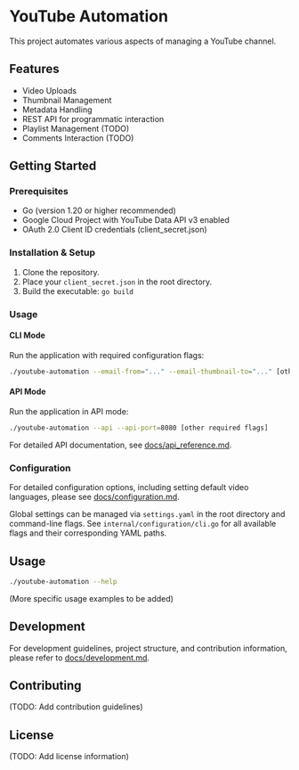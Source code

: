 # YouTube Automation

This project automates various aspects of managing a YouTube channel.

## Features

*   Video Uploads
*   Thumbnail Management
*   Metadata Handling
*   REST API for programmatic interaction
*   Playlist Management (TODO)
*   Comments Interaction (TODO)

## Getting Started

### Prerequisites

*   Go (version 1.20 or higher recommended)
*   Google Cloud Project with YouTube Data API v3 enabled
*   OAuth 2.0 Client ID credentials (client_secret.json)

### Installation & Setup

1.  Clone the repository.
2.  Place your `client_secret.json` in the root directory.
3.  Build the executable: `go build`

### Usage

#### CLI Mode
Run the application with required configuration flags:
```bash
./youtube-automation --email-from="..." --email-thumbnail-to="..." [other flags]
```

#### API Mode
Run the application in API mode:
```bash
./youtube-automation --api --api-port=8080 [other required flags]
```

For detailed API documentation, see [docs/api_reference.md](docs/api_reference.md).

### Configuration

For detailed configuration options, including setting default video languages, please see [docs/configuration.md](docs/configuration.md).

Global settings can be managed via `settings.yaml` in the root directory and command-line flags. See `internal/configuration/cli.go` for all available flags and their corresponding YAML paths.

## Usage

```bash
./youtube-automation --help
```

(More specific usage examples to be added)

## Development

For development guidelines, project structure, and contribution information, please refer to [docs/development.md](docs/development.md).

## Contributing

(TODO: Add contribution guidelines)

## License

(TODO: Add license information)

<!-- Test comment for release automation -->
